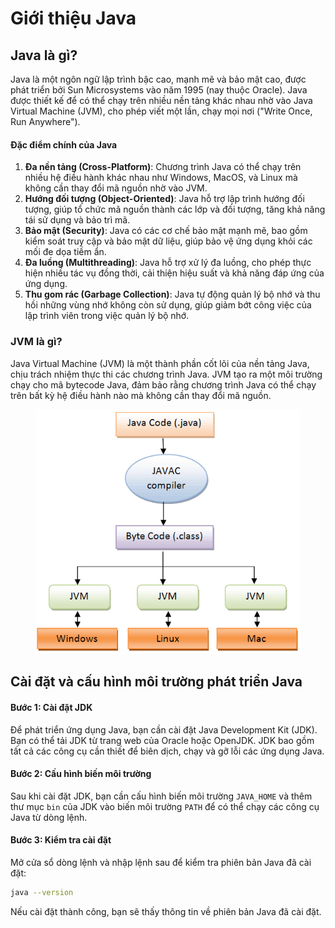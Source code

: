 # Giới thiệu Java

## Java là gì?

Java là một ngôn ngữ lập trình bậc cao, mạnh mẽ và bảo mật cao, được phát triển bởi Sun Microsystems vào năm 1995 (nay thuộc Oracle). Java được thiết kế để có thể chạy trên nhiều nền tảng khác nhau nhờ vào Java Virtual Machine (JVM), cho phép viết một lần, chạy mọi nơi ("Write Once, Run Anywhere").

#### Đặc điểm chính của Java

1. **Đa nền tảng (Cross-Platform)**: Chương trình Java có thể chạy trên nhiều hệ điều hành khác nhau như Windows, MacOS, và Linux mà không cần thay đổi mã nguồn nhờ vào JVM.
2. **Hướng đối tượng (Object-Oriented)**: Java hỗ trợ lập trình hướng đối tượng, giúp tổ chức mã nguồn thành các lớp và đối tượng, tăng khả năng tái sử dụng và bảo trì mã.
3. **Bảo mật (Security)**: Java có các cơ chế bảo mật mạnh mẽ, bao gồm kiểm soát truy cập và bảo mật dữ liệu, giúp bảo vệ ứng dụng khỏi các mối đe dọa tiềm ẩn.
4. **Đa luồng (Multithreading)**: Java hỗ trợ xử lý đa luồng, cho phép thực hiện nhiều tác vụ đồng thời, cải thiện hiệu suất và khả năng đáp ứng của ứng dụng.
5. **Thu gom rác (Garbage Collection)**: Java tự động quản lý bộ nhớ và thu hồi những vùng nhớ không còn sử dụng, giúp giảm bớt công việc của lập trình viên trong việc quản lý bộ nhớ.

### JVM là gì?

Java Virtual Machine (JVM) là một thành phần cốt lõi của nền tảng Java, chịu trách nhiệm thực thi các chương trình Java. JVM tạo ra một môi trường chạy cho mã bytecode Java, đảm bảo rằng chương trình Java có thể chạy trên bất kỳ hệ điều hành nào mà không cần thay đổi mã nguồn.

<figure><img src="../.gitbook/assets/image (3).png" alt=""><figcaption></figcaption></figure>

## Cài đặt và cấu hình môi trường phát triển Java

#### Bước 1: Cài đặt JDK

Để phát triển ứng dụng Java, bạn cần cài đặt Java Development Kit (JDK). Bạn có thể tải JDK từ trang web của Oracle hoặc OpenJDK. JDK bao gồm tất cả các công cụ cần thiết để biên dịch, chạy và gỡ lỗi các ứng dụng Java.

#### Bước 2: Cấu hình biến môi trường

Sau khi cài đặt JDK, bạn cần cấu hình biến môi trường `JAVA_HOME` và thêm thư mục `bin` của JDK vào biến môi trường `PATH` để có thể chạy các công cụ Java từ dòng lệnh.

#### Bước 3: Kiểm tra cài đặt

Mở cửa sổ dòng lệnh và nhập lệnh sau để kiểm tra phiên bản Java đã cài đặt:

```bash
java --version
```

Nếu cài đặt thành công, bạn sẽ thấy thông tin về phiên bản Java đã cài đặt.
